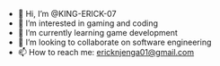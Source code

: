- 👋 Hi, I’m @KING-ERICK-07
- 👀 I’m interested in gaming and coding
- 🌱 I’m currently learning game development
- 💞️ I’m looking to collaborate on software engineering
- 📫 How to reach me: ericknjenga01@gmail.com

<!---
KING-ERICK-07/KING-ERICK-07 is a ✨ special ✨ repository because its `README.md` (this file) appears on your GitHub profile.
You can click the Preview link to take a look at your changes.
--->
